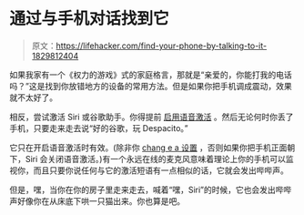 # 通过与手机对话找到它

> 原文：<https://lifehacker.com/find-your-phone-by-talking-to-it-1829812404>

如果我家有一个《权力的游戏》式的家庭格言，那就是“亲爱的，你能打我的电话吗？”这是找到你放错地方的设备的常用方法。但是如果你把手机调成震动，效果就不太好了。



相反，尝试激活 Siri 或谷歌助手。你得提前 [启用语音激活](https://lifehacker.com/use-google-assistant-on-your-new-pixel-2-to-take-a-hand-1820685974) 。然后无论何时你丢了手机，只要走来走去说“好的谷歌，玩 Despacito。”

它只在开启语音激活时有效。(除非你 [chang e a 设置](https://lifehacker.com/temporarily-disable-hey-siri-by-putting-your-iphone-s-1733585900#_ga=2.9678133.1845102908.1539609987-3846207152.1521480874) ，否则如果你把手机正面朝下，Siri 会关闭语音激活。)有一个永远在线的麦克风意味着理论上你的手机可以监视你，而且只要你说任何与它的激活短语有一点相似的话，它就会发出哔哔声。

但是，嘿，当你在你的房子里走来走去，喊着“嘿，Siri”的时候，它也会发出哔哔声好像你在从床底下哄一只猫出来。你也算是吧。